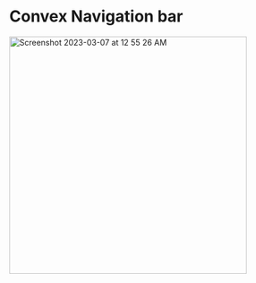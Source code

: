 # Convex Navigation bar


<img width="424" alt="Screenshot 2023-03-07 at 12 55 26 AM" src="https://user-images.githubusercontent.com/119125942/223228790-3873539c-9fa6-437d-86d6-a4f5f7d8b064.png">
